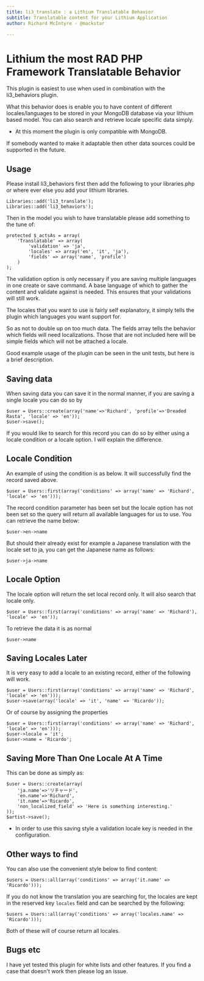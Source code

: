 ```yaml
---
title: li3_translate : a Lithium Translatable Behavior
subtitle: Translatable content for your Lithium Application
author: Richard McIntyre - @mackstar

---
```


Lithium the most RAD PHP Framework Translatable Behavior
========================================================

This plugin is easiest to use when used in combination with the li3_behaviors plugin.

What this behavior does is enable you to have content of different locales/languages to be stored in your MongoDB database via your lithium based model. You can also search and retrieve locale specific data simply. 

* At this moment the plugin is only compatible with MongoDB.

If somebody wanted to make it adaptable then other data sources could be supported in the future.

Usage
-----

Please install li3_behaviors first then add the following to your libraries.php or where ever else you add your lithium libraries.

```
Libraries::add('li3_translate');
Libraries::add('li3_behaviors');
````

Then in the model you wish to have translatable please add something to the tune of:

```
protected $_actsAs = array(
	'Translatable' => array(
		'validation' => 'ja',
		'locales' => array('en', 'it', 'ja'),
		'fields' => array('name', 'profile')
	)
);
```

The validation option is only necessary if you are saving multiple languages in one create or save command. A base language of which to gather the content and validate against is needed. This ensures that your validations will still work.

The locales that you want to use is fairly self explanatory, it simply tells the plugin which languages you want support for.

So as not to double up on too much data. The fields array tells the behavior which fields will need localizations. Those that are not included here will be simple fields which will not be attached a locale.

Good example usage of the plugin can be seen in the unit tests, but here is a brief description.

Saving data
-----------

When saving data you can save it in the normal manner, if you are saving a single locale you can do so by

```
$user = Users::create(array('name'=>'Richard', 'profile'=>'Dreaded Rasta', 'locale' => 'en'));
$user->save();
```

If you would like to search for this record you can do so by either using a locale condition or a locale option. I will explain the difference.

Locale Condition
----------------

An example of using the condition is as below. It will successfully find the record saved above.

```
$user = Users::first(array('conditions' => array('name' => 'Richard', 'locale' => 'en')));
```

The record condition parameter has been set but the locale option has not been set so the query will return all available languages for us to use. You can retrieve the name below:

```$user->en->name```

But should their already exist for example a Japanese translation with the locale set to ja, you can get the Japanese name as follows:

```$user->ja->name```

Locale Option
-------------

The locale option will return the set local record only. It will also search that locale only.

```$user = Users::first(array('conditions' => array('name' => 'Richard'), 'locale' => 'en'));```

To retrieve the data it is as normal

```$user->name```

Saving Locales Later
--------------------

It is very easy to add a locale to an existing record, either of the following will work.

```
$user = Users::first(array('conditions' => array('name' => 'Richard', 'locale' => 'en')));
$user->save(array('locale' => 'it', 'name' => 'Ricardo'));
```

Or of course by assigning the properties

```
$user = Users::first(array('conditions' => array('name' => 'Richard', 'locale' => 'en')));
$user->locale = 'it';
$user->name = 'Ricardo';
```

Saving More Than One Locale At A Time
-------------------------------------

This can be done as simply as:

```
$user = Users::create(array(
	'ja.name'=>'リチャード', 
	'en.name'=>'Richard', 
	'it.name'=>'Ricardo', 
	'non_localized_field' => 'Here is something interesting.'
));
$artist->save();
```
* In order to use this saving style a validation locale key is needed in the configuration.

Other ways to find
------------------

You can also use the convenient style below to find content:

```$users = Users::all(array('conditions' => array('it.name' => 'Ricardo')));```

If you do not know the translation you are searching for, the locales are kept in the reserved key `locales` field and can be searched by the following:

```$users = Users::all(array('conditions' => array('locales.name' => 'Ricardo')));```

Both of these will of course return all locales.

Bugs etc
--------

I have yet tested this plugin for white lists and other features. If you find a case that doesn't work then please log an issue.
